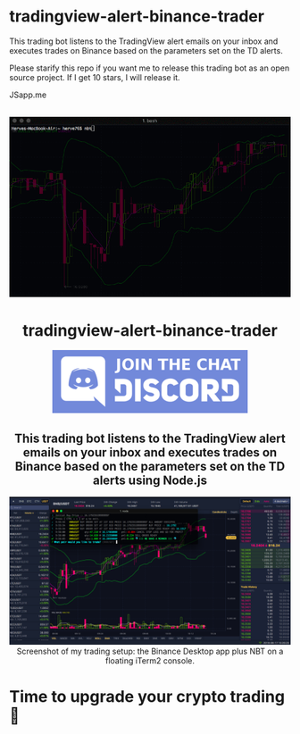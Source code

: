 # tradingview-alert-binance-trader

This trading bot listens to the TradingView alert emails on your inbox and executes trades on Binance based on the parameters set on the TD alerts.

Please starify this repo if you want me to release this trading bot as an open source project. If I get 10 stars, I will release it.

JSapp.me


<p align="center">
  <br>
  <img src="nbt_demo.gif">
</p>

<h1 align="center">tradingview-alert-binance-trader</h1>

<p align="center">
  <a href="https://discord.gg/4EQrEgj"><img alt="Discord chat" src="Discord_button.png" /></a>
</p>

<h2 align="center">This trading bot listens to the TradingView alert emails on your inbox and executes trades on Binance based on the parameters set on the TD alerts using Node.js</h2>

<p align="center">
  <img alt="Discord chat" src="Screenshot.png" />
  Screenshot of my trading setup: the Binance Desktop app plus NBT on a floating iTerm2 console.
</p>

# Time to upgrade your crypto trading 🤔
